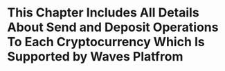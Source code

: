 # **This Chapter Includes All Details About Send and Deposit Operations To Each Cryptocurrency Which Is Supported by Waves Platfrom**



